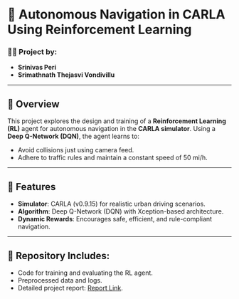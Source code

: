 # 🚗 Autonomous Navigation in CARLA Using Reinforcement Learning

### 👨‍💻 Project by:
- **Srinivas Peri**  
- **Srimathnath Thejasvi Vondivillu**

---

## 📝 Overview
This project explores the design and training of a **Reinforcement Learning (RL)** agent for autonomous navigation in the **CARLA simulator**. Using a **Deep Q-Network (DQN)**, the agent learns to:
- Avoid collisions just using camera feed.
- Adhere to traffic rules and maintain a constant speed of 50 mi/h.


---

## 🌟 Features
- **Simulator**: CARLA (v0.9.15) for realistic urban driving scenarios.
- **Algorithm**: Deep Q-Network (DQN) with Xception-based architecture.
- **Dynamic Rewards**: Encourages safe, efficient, and rule-compliant navigation.

---

## 🔗 Repository Includes:
- Code for training and evaluating the RL agent.
- Preprocessed data and logs.
- Detailed project report: [Report Link](https://github.com/MAHASHANA/RL_Final_Project_Crala_SeflDriving/blob/main/RL%20Project%20report%20draft%20(1).pdf).


